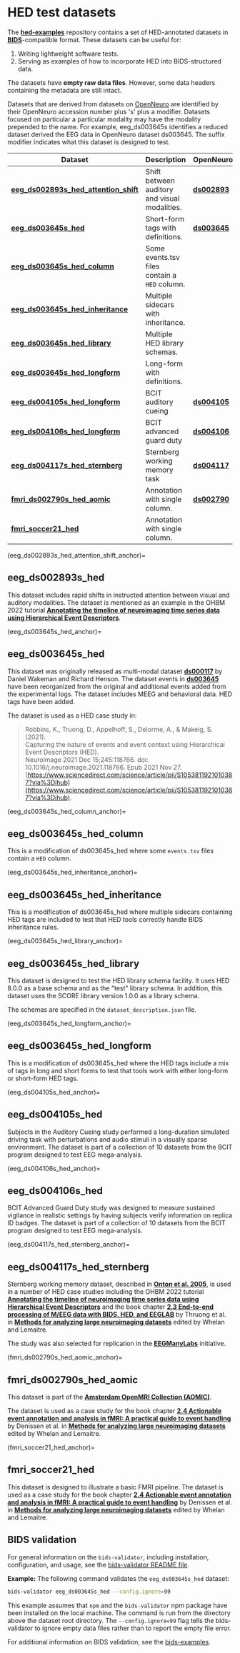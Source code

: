 # HED test datasets

The [**hed-examples**](https://github.com/hed-standard/hed-examples) repository contains
a set of HED-annotated datasets in 
[**BIDS**](https://bids.neuroimaging.io/)-compatible format.
These datasets can be useful for:

1. Writing lightweight software tests.
1. Serving as examples of how to incorporate HED into BIDS-structured data.

The datasets have **empty raw data files**.
However, some data headers containing the metadata are still intact.

Datasets that are derived from datasets on [OpenNeuro](https://openneuro.org)
are identified by their OpenNeuro accession number plus 's' plus a modifier.
Datasets focused on particular a particular modality may have the modality
prepended to the name.
For example, eeg_ds003645s identifies a reduced dataset derived the EEG data
in OpenNeuro dataset ds003645.
The suffix modifier indicates what this dataset is designed to test.

| Dataset | Description | OpenNeuro |
| ----------------- | ------------| ----- |
| [**eeg_ds002893s_hed_attention_shift**](eeg_ds002893s_hed_attention_shift_anchor)| Shift between auditory and visual modalities. | [**ds002893**](https://openneuro.org/datasets/ds002893)   |
| [**eeg_ds003645s_hed**](eeg_ds003645s_hed_anchor)| Short-form tags with definitions. | [**ds003645**](https://openneuro.org/datasets/ds003645) |   |
| [**eeg_ds003645s_hed_column**](eeg_ds003645s_hed_column_anchor) | Some events.tsv files contain a `HED` column. |   |
| [**eeg_ds003645s_hed_inheritance**](eeg_ds003645s_hed_inheritance_anchor) | Multiple sidecars with inheritance. |   |
| [**eeg_ds003645s_hed_library**](eeg_ds003645s_hed_library_anchor) | Multiple HED library schemas. |    |
| [**eeg_ds003645s_hed_longform**](eeg_ds003645s_hed_longform_anchor) | Long-form with definitions. |   |
| [**eeg_ds004105s_hed_longform**](eeg_ds004105s_hed_anchor) | BCIT auditory cueing  | [**ds004105**](https://openneuro.org/datasets/ds004105)  |
| [**eeg_ds004106s_hed_longform**](eeg_ds004106s_hed_anchor) | BCIT advanced guard duty  | [**ds004106**](https://openneuro.org/datasets/ds004106)  |
| [**eeg_ds004117s_hed_sternberg**](eeg_ds004117s_hed_sternberg_anchor) | Sternberg working memory task  | [**ds004117**](https://openneuro.org/datasets/ds004117)  |
| [**fmri_ds002790s_hed_aomic**](fmri_ds002790s_hed_aomic_anchor) | Annotation with single column. | [**ds002790**](https://openneuro.org/datasets/ds002790) |
| [**fmri_soccer21_hed**](fmri_soccer21_hed_anchor) | Annotation with single column. |   |

(eeg_ds002893s_hed_attention_shift_anchor)=
## eeg_ds002893s_hed

This dataset includes rapid shifts in instructed attention between visual and
auditory modalities. 
The dataset is mentioned as an example in the OHBM 2022 tutorial
[**Annotating the timeline of neuroimaging time series data using
Hierarchical Event Descriptors**](https://www.youtube.com/playlist?list=PLeII6cRFsP6L5S6icwRrJp0DHkhOHtbp-).

(eeg_ds003645s_hed_anchor)=
## eeg_ds003645s_hed

This dataset was originally released as multi-modal dataset 
[**ds000117**](https://openneuro.org/datasets/ds000117) by Daniel Wakeman and Richard Henson.
The dataset events in [**ds003645**](https://openneuro.org/datasets/ds003645)
have been reorganized from the original and additional events added
from the experimental logs. The dataset includes MEEG and behavioral data.
HED tags have been added.

The dataset is used as a HED case study in:

> Robbins, K., Truong, D., Appelhoff, S., Delorme, A., & Makeig, S. (2021).   
> Capturing the nature of events and event context using Hierarchical Event Descriptors (HED).   
> Neuroimage 2021 Dec 15;245:118766. doi: 10.1016/j.neuroimage.2021.118766. Epub 2021 Nov 27.  
> [https://www.sciencedirect.com/science/article/pii/S1053811921010387?via%3Dihub](https://www.sciencedirect.com/science/article/pii/S1053811921010387?via%3Dihub).   


(eeg_ds003645s_hed_column_anchor)=
## eeg_ds003645s_hed_column 

This is a modification of ds003645s_hed where some `events.tsv` files contain a `HED` column.

(eeg_ds003645s_hed_inheritance_anchor)=
## eeg_ds003645s_hed_inheritance

This is a modification of ds003645s_hed where multiple sidecars containing HED
tags are included to test that HED tools correctly handle BIDS inheritance rules.

(eeg_ds003645s_hed_library_anchor)=
## eeg_ds003645s_hed_library

This dataset is designed to test the HED library schema facility.
It uses HED 8.0.0 as a base schema and as the "test" library schema.
In addition, this dataset uses the SCORE library version 1.0.0 as a library schema.

The schemas are specified in the `dataset_description.json` file.

(eeg_ds003645s_hed_longform_anchor)=
## eeg_ds003645s_hed_longform
This is a modification of ds003645s_hed where the HED tags include a mix
of tags in long and short forms to test that tools work with either long-form or short-form HED tags.

(eeg_ds004105s_hed_anchor)=
## eeg_ds004105s_hed
Subjects in the Auditory Cueing study performed a long-duration simulated driving
task with perturbations and audio stimuli in a visually sparse environment.
The dataset is part of a collection of 10 datasets 
from the BCIT program designed to test EEG mega-analysis.

(eeg_ds004106s_hed_anchor)=
## eeg_ds004106s_hed
BCIT Advanced Guard Duty study was designed to measure sustained 
vigilance in realistic settings by having subjects verify information on 
replica ID badges. The dataset is part of a collection of 10 datasets 
from the BCIT program designed to test EEG mega-analysis.

(eeg_ds004117s_hed_sternberg_anchor)=
## eeg_ds004117s_hed_sternberg

Sternberg working memory dataset, described in 
[**Onton et al. 2005**](https://pubmed.ncbi.nlm.nih.gov/15927487/),
is used in a number of HED case studies including
the OHBM 2022 tutorial
[**Annotating the timeline of neuroimaging time series data using
Hierarchical Event Descriptors**](https://www.youtube.com/playlist?list=PLeII6cRFsP6L5S6icwRrJp0DHkhOHtbp-) and the book chapter
[**2.3 End-to-end processing of M/EEG data with BIDS, HED, and EEGLAB**](https://osf.io/8brgv/) by Thruong et al. in
[**Methods for analyzing large neuroimaging datasets**](https://osf.io/d9r3x/) edited by Whelan and Lemaitre.

The study was also selected for replication in the 
[**EEGManyLabs**](https://www.sciencedirect.com/science/article/pii/S0010945221001106) initiative.

(fmri_ds002790s_hed_aomic_anchor)=
## fmri_ds002790s_hed_aomic
This dataset is part of the [**Amsterdam OpenMRI Collection (AOMIC)**](https://nilab-uva.github.io/AOMIC.github.io/). 

The dataset is used as a case study for the book chapter
[**2.4 Actionable event annotation and analysis in fMRI: A practical guide to event handling**](https://osf.io/93km8/) by Denissen et al. in
[**Methods for analyzing large neuroimaging datasets**](https://osf.io/d9r3x/) edited by Whelan and Lemaitre.

(fmri_soccer21_hed_anchor)=
## fmri_soccer21_hed
This dataset is designed to illustrate a basic FMRI pipeline.
The dataset is used as a case study for the book chapter
[**2.4 Actionable event annotation and analysis in fMRI: A practical guide to event handling**](https://osf.io/93km8/) by Denissen et al. in
[**Methods for analyzing large neuroimaging datasets**](https://osf.io/d9r3x/) edited by Whelan and Lemaitre.

## BIDS validation

For general information on the `bids-validator`, including installation, configuration, and usage,
see the [bids-validator README file](https://github.com/bids-standard/bids-validator#quickstart).

**Example:** The following command validates the  `eeg_ds003645s_hed` dataset:

```sh
bids-validator eeg_ds003645s_hed --config.ignore=99
```

This example assumes that `npm` and the `bids-validator` npm package
have been installed on the local machine.
The command is run from the directory above the dataset root directory.
The `--config.ignore=99` flag tells the bids-validator to ignore empty data files
rather than to report the empty file error.

For additional information on BIDS validation,
see the [bids-examples](https://github.com/bids-standard/bids-examples#readme).
